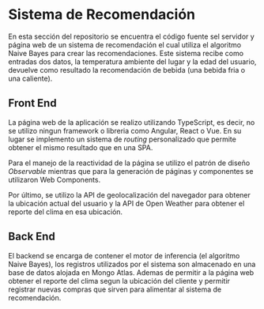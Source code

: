 # Sistema de Recomendación

En esta sección del repositorio se encuentra el código fuente sel servidor y página web de un sistema de recomendación
el cual utiliza el algoritmo Naive Bayes para crear las recomendaciones. Este sistema recibe como entradas dos datos,
la temperatura ambiente del lugar y la edad del usuario, devuelve como resultado la recomendación de bebida (una
bebida fria o una caliente).

## Front End

La página web de la aplicación se realizo utilizando TypeScript, es decir, no se utilizo ningun framework o libreria
como Angular, React o Vue. En su lugar se implemento un sistema de _routing_ personalizado que permite obtener el mismo
resultado que en una SPA.

Para el manejo de la reactividad de la página se utilizo el patrón de diseño _Observable_ mientras que para la generación
de páginas y componentes se utilizaron Web Components.

Por último, se utilizo la API de geolocalización del navegador para obtener la ubicación actual del usuario y la API de
Open Weather para obtener el reporte del clima en esa ubicación.

## Back End

El backend se encarga de contener el motor de inferencia (el algoritmo Naive Bayes), los registros utilizados por el
sistema son almacenado en una base de datos alojada en Mongo Atlas. Ademas de permitir a la página web obtener el reporte
del clima segun la ubicación del cliente y permitir registrar nuevas compras que sirven para alimentar al sistema de
recomendación.
